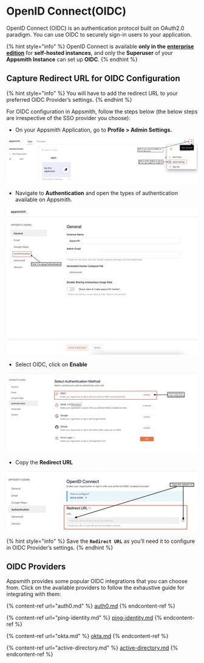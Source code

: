# OpenID Connect(OIDC)

OpenID Connect (OIDC) is an authentication protocol built on OAuth2.0 paradigm. You can use OIDC to securely sign-in users to your application.

{% hint style="info" %}
OpenID Connect is available **only in the** [**enterprise edition**](https://www.appsmith.com/pricing) for **self-hosted instances**, and only the **Superuser** of your **Appsmith Instance** can set up **OIDC**.
{% endhint %}

## Capture Redirect URL for OIDC Configuration

{% hint style="info" %}
You will have to add the redirect URL to your preferred OIDC Provider’s settings.
{% endhint %}

For OIDC configuration in Appsmith, follow the steps below (the below steps are irrespective of the SSO provider you choose):

* On your Appsmith Application, go to **Profile > Admin Settings.**

![Navigate to Profile and click on Admin settings](<../../../../.gitbook/assets/Appsmith-Admin-Settings (1).png>)

* Navigate to **Authentication** and open the types of authentication available on Appsmith.

![Click Authentication](<../../../../.gitbook/assets/Appsmith-Admin Settings-Authentication (1).png>)

* Select OIDC, click on **Enable**

![Click enable to set up OIDC.](../../../../.gitbook/assets/Appsmith-Admin-Settings-Authentication-OIDC.png)

* Copy the **Redirect URL**

![Copy the Redirect URL](../../../../.gitbook/assets/Appsmith-Admin-Settings-Authentication-OIDC-RedirectURL.png)

{% hint style="info" %}
Save the **`Redirect URL`** as you’ll need it to configure in OIDC Provider’s settings.
{% endhint %}

## OIDC Providers

Appsmith provides some popular OIDC integrations that you can choose from. Click on the available providers to follow the exhaustive guide for integrating with them:

{% content-ref url="auth0.md" %}
[auth0.md](auth0.md)
{% endcontent-ref %}

{% content-ref url="ping-identity.md" %}
[ping-identity.md](ping-identity.md)
{% endcontent-ref %}

{% content-ref url="okta.md" %}
[okta.md](okta.md)
{% endcontent-ref %}

{% content-ref url="active-directory.md" %}
[active-directory.md](active-directory.md)
{% endcontent-ref %}
